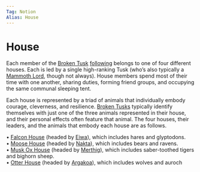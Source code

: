 ```yaml
---
Tag: Notion
Alias: House
---
```

# House
Each member of the [Broken Tusk](questforthefrozenflame/docs/Backstory/Organizations/Broken-Tusk.md) [following](questforthefrozenflame/docs/Backstory/Notions/Following.md) belongs to one of four different houses. Each is led by a single high-ranking Tusk (who’s also typically a [Mammoth Lord](questforthefrozenflame/docs/Backstory/Notions/Mammoth-Lord.md), though not always). House members spend most of their time with one another, sharing duties, forming friend groups, and occupying the same communal sleeping tent.  

Each house is represented by a triad of animals that individually embody courage, cleverness, and resilience. [Broken Tusks](questforthefrozenflame/docs/Backstory/Organizations/Broken-Tusk.md) typically identify themselves with just one of the three animals represented in their house, and their personal effects often feature that animal. The four houses, their leaders, and the animals that embody each house are as follows.

• [Falcon House](questforthefrozenflame/docs/Backstory/Organizations/Falcon-House.md) (headed by [Eiwa](questforthefrozenflame/docs/Backstory/NPCs/People/Broken-Tusk/Grandfather-Eiwa.md)), which includes hares and glyptodons.  
• [Moose House](questforthefrozenflame/docs/Backstory/Organizations/Moose-House.md) (headed by [Nakta](questforthefrozenflame/docs/Backstory/NPCs/People/Broken-Tusk/Nakta-the-Healer.md)), which includes bears and ravens.  
• [Musk Ox House](questforthefrozenflame/docs/Backstory/Organizations/Musk-Ox-House.md) (headed by [Merthig](questforthefrozenflame/docs/Backstory/NPCs/People/Broken-Tusk/Merthig-the-Firekeeper.md)), which includes saber-toothed tigers and bighorn sheep.  
• [Otter House](questforthefrozenflame/docs/Backstory/Organizations/Otter-House.md) (headed by [Argakoa](questforthefrozenflame/docs/Backstory/NPCs/People/Broken-Tusk/Argakoa-the-Songsinger.md)), which includes wolves and auroch
